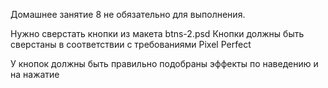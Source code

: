 Домашнее занятие 8 не обязательно для выполнения.

Нужно сверстать кнопки из макета btns-2.psd
Кнопки должны быть сверстаны в соответствии с требованиями Pixel Perfect

У кнопок должны быть правильно подобраны эффекты по наведению и на нажатие